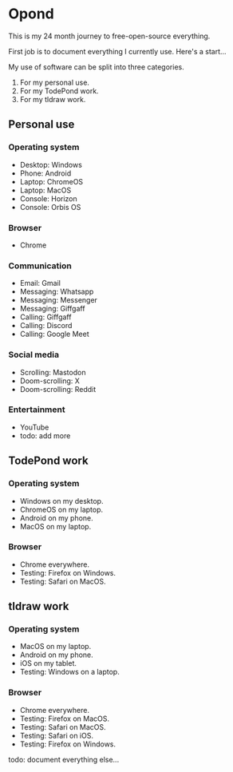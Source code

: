 # Opond
This is my 24 month journey to free-open-source everything.

First job is to document everything I currently use. Here's a start...

My use of software can be split into three categories.

1. For my personal use.
2. For my TodePond work.
3. For my tldraw work.

## Personal use

### Operating system

- Desktop: Windows
- Phone: Android
- Laptop: ChromeOS
- Laptop: MacOS
- Console: Horizon
- Console: Orbis OS

### Browser

- Chrome

### Communication

- Email: Gmail
- Messaging: Whatsapp
- Messaging: Messenger
- Messaging: Giffgaff
- Calling: Giffgaff
- Calling: Discord
- Calling: Google Meet

### Social media

- Scrolling: Mastodon
- Doom-scrolling: X
- Doom-scrolling: Reddit

### Entertainment

- YouTube
- todo: add more

## TodePond work

### Operating system

- Windows on my desktop.
- ChromeOS on my laptop.
- Android on my phone.
- MacOS on my laptop.

### Browser

- Chrome everywhere.
- Testing: Firefox on Windows.
- Testing: Safari on MacOS.

## tldraw work 

### Operating system

- MacOS on my laptop.
- Android on my phone.
- iOS on my tablet.
- Testing: Windows on a laptop.

### Browser

- Chrome everywhere.
- Testing: Firefox on MacOS.
- Testing: Safari on MacOS.
- Testing: Safari on iOS.
- Testing: Firefox on Windows.

todo: document everything else...
